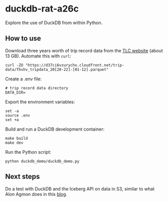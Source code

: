 # duckdb-rat-a26c

Explore the use of DuckDB from within Python.

## How to use

Download three years worth of trip record data from the [TLC website][1] (about 13 GB). Automate this
with `curl`:

```
curl -ZO "https://d37ci6vzurychx.cloudfront.net/trip-data/fhvhv_tripdata_20[20-22]-[01-12].parquet"
```

Create a .env file:

```
# trip record data directory
DATA_DIR=
```

Export the environment variables:

```
set -a
source .env
set +a
```

Build and run a DuckDB development container:

```
make build
make dev
```

Run the Python script:

```
python duckdb_demo/duckdb_demo.py
```

## Next steps

Do a test with DuckDB and the Iceberg API on data in S3, similar to what Alon Agmon does in this [blog][2].

[1]: https://www.nyc.gov/site/tlc/about/tlc-trip-record-data.page
[2]: https://towardsdatascience.com/boost-your-cloud-data-applications-with-duckdb-and-iceberg-api-67677666fbd3
